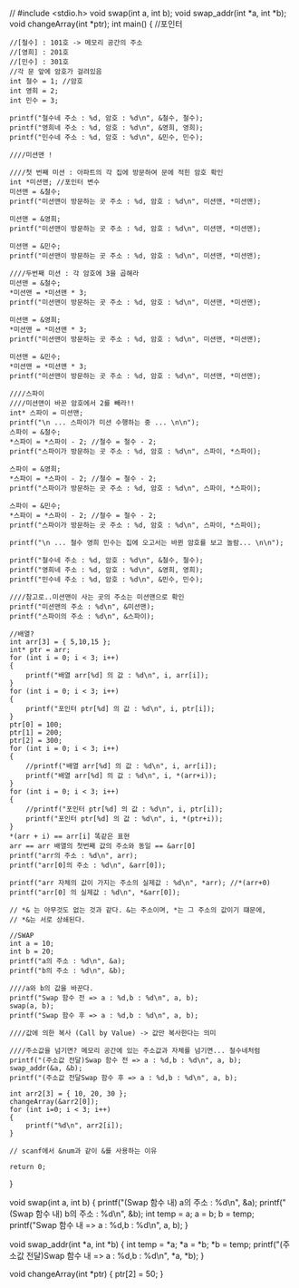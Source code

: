 //
#include <stdio.h>
void swap(int a, int b);
void swap_addr(int *a, int *b);
void changeArray(int *ptr);
int main()
{
	//포인터

	//[철수] : 101호 -> 메모리 공간의 주소
	//[영희] : 201호
	//[민수] : 301호
	//각 문 앞에 암호가 걸려있음
	int 철수 = 1; //암호
	int 영희 = 2;
	int 민수 = 3;

	printf("철수네 주소 : %d, 암호 : %d\n", &철수, 철수);
	printf("영희네 주소 : %d, 암호 : %d\n", &영희, 영희);
	printf("민수네 주소 : %d, 암호 : %d\n", &민수, 민수);

	////미션맨 !

	////첫 번째 미션 : 아파트의 각 집에 방문하여 문에 적힌 암호 확인
	int *미션맨; //포인터 변수
	미션맨 = &철수;
	printf("미션맨이 방문하는 곳 주소 : %d, 암호 : %d\n", 미션맨, *미션맨);

	미션맨 = &영희;
	printf("미션맨이 방문하는 곳 주소 : %d, 암호 : %d\n", 미션맨, *미션맨);

	미션맨 = &민수;
	printf("미션맨이 방문하는 곳 주소 : %d, 암호 : %d\n", 미션맨, *미션맨);

	////두번째 미션 : 각 암호에 3을 곱해라
	미션맨 = &철수;
	*미션맨 = *미션맨 * 3;
	printf("미션맨이 방문하는 곳 주소 : %d, 암호 : %d\n", 미션맨, *미션맨);

	미션맨 = &영희;
	*미션맨 = *미션맨 * 3;
	printf("미션맨이 방문하는 곳 주소 : %d, 암호 : %d\n", 미션맨, *미션맨);

	미션맨 = &민수;
	*미션맨 = *미션맨 * 3;
	printf("미션맨이 방문하는 곳 주소 : %d, 암호 : %d\n", 미션맨, *미션맨);

	////스파이
	////미션맨이 바꾼 암호에서 2를 빼라!!
	int* 스파이 = 미션맨;
	printf("\n ... 스파이가 미션 수행하는 중 ... \n\n");
	스파이 = &철수;
	*스파이 = *스파이 - 2; //철수 = 철수 - 2;
	printf("스파이가 방문하는 곳 주소 : %d, 암호 : %d\n", 스파이, *스파이);

	스파이 = &영희;
	*스파이 = *스파이 - 2; //철수 = 철수 - 2;
	printf("스파이가 방문하는 곳 주소 : %d, 암호 : %d\n", 스파이, *스파이);

	스파이 = &민수;
	*스파이 = *스파이 - 2; //철수 = 철수 - 2;
	printf("스파이가 방문하는 곳 주소 : %d, 암호 : %d\n", 스파이, *스파이);

	printf("\n ... 철수 영희 민수는 집에 오고서는 바뀐 암호를 보고 놀람... \n\n");

	printf("철수네 주소 : %d, 암호 : %d\n", &철수, 철수);
	printf("영희네 주소 : %d, 암호 : %d\n", &영희, 영희);
	printf("민수네 주소 : %d, 암호 : %d\n", &민수, 민수);

	////참고로..미션맨이 사는 곳의 주소는 미션맨으로 확인
	printf("미션맨의 주소 : %d\n", &미션맨);
	printf("스파이의 주소 : %d\n", &스파이);

	//배열?
	int arr[3] = { 5,10,15 };
	int* ptr = arr;
	for (int i = 0; i < 3; i++)
	{
		printf("배열 arr[%d] 의 값 : %d\n", i, arr[i]);
	}
	for (int i = 0; i < 3; i++)
	{
		printf("포인터 ptr[%d] 의 값 : %d\n", i, ptr[i]);
	}
	ptr[0] = 100;
	ptr[1] = 200;
	ptr[2] = 300;
	for (int i = 0; i < 3; i++)
	{
		//printf("배열 arr[%d] 의 값 : %d\n", i, arr[i]);
		printf("배열 arr[%d] 의 값 : %d\n", i, *(arr+i));
	}
	for (int i = 0; i < 3; i++)
	{
		//printf("포인터 ptr[%d] 의 값 : %d\n", i, ptr[i]);
		printf("포인터 ptr[%d] 의 값 : %d\n", i, *(ptr+i));
	}
	*(arr + i) == arr[i] 똑같은 표현
	arr == arr 배열의 첫번째 값의 주소와 동일 == &arr[0]
	printf("arr의 주소 : %d\n", arr);
	printf("arr[0]의 주소 : %d\n", &arr[0]);

	printf("arr 자체의 값이 가지는 주소의 실제값 : %d\n", *arr); //*(arr+0)
	printf("arr[0] 의 실제값 : %d\n", *&arr[0]);

	// *& 는 아무것도 없는 것과 같다. &는 주소이며, *는 그 주소의 값이기 떄문에,
	// *&는 서로 상쇄된다.

	//SWAP
	int a = 10;
	int b = 20;
	printf("a의 주소 : %d\n", &a);
	printf("b의 주소 : %d\n", &b);

	////a와 b의 값을 바꾼다.
	printf("Swap 함수 전 => a : %d,b : %d\n", a, b);
	swap(a, b);
	printf("Swap 함수 후 => a : %d,b : %d\n", a, b);

	////값에 의한 복사 (Call by Value) -> 값만 복사한다는 의미

	////주소값을 넘기면? 메모리 공간에 있는 주소값과 자체를 넘기면... 철수네처럼
	printf("(주소값 전달)Swap 함수 전 => a : %d,b : %d\n", a, b);
	swap_addr(&a, &b);
	printf("(주소값 전달Swap 함수 후 => a : %d,b : %d\n", a, b);
	
	int arr2[3] = { 10, 20, 30 };
	changeArray(&arr2[0]);
	for (int i=0; i < 3; i++)
	{
		printf("%d\n", arr2[i]);
	}

	// scanf에서 &num과 같이 &를 사용하는 이유

	return 0;
}

void swap(int a, int b)
{
	printf("(Swap 함수 내) a의 주소 : %d\n", &a);
	printf("(Swap 함수 내) b의 주소 : %d\n", &b);
	int temp = a;
	a = b;
	b = temp;
	printf("Swap 함수 내 => a : %d,b : %d\n", a, b);
}

void swap_addr(int *a, int *b)
{
	int temp = *a;
	*a = *b;
	*b = temp;
	printf("(주소값 전달)Swap 함수 내 => a : %d,b : %d\n", *a, *b);
}

void changeArray(int *ptr)
{
	ptr[2] = 50;
}
